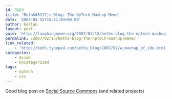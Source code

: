 ```yaml
---
id: 3583
title: 'Beth&#8217;s Blog: The NpTech Mashup Meme'
date: '2007-02-15T15:41:04+00:00'
author: Kellan
layout: post
guid: 'http://laughingmeme.org/2007/02/15/beths-blog-the-nptech-mashup-meme/'
permalink: /2007/02/15/beths-blog-the-nptech-mashup-meme/
link_related:
    - 'http://beth.typepad.com/beths_blog/2007/02/a_mashup_of_ide.html'
categories:
    - Aside
    - Uncategorized
tags:
    - nptech
    - ssc
---
```


Good blog post on [Social Source Commons](http://socialsourcecommons.org/) (and related projects)